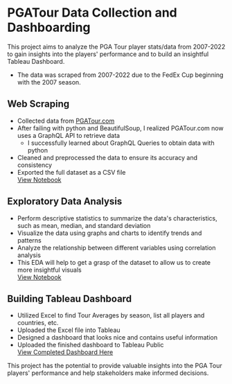 # PGATour Data Collection and Dashboarding
This project aims to analyze the PGA Tour player stats/data from 2007-2022 to gain insights into the players' performance and to build an insightful Tableau Dashboard. 
- The data was scraped from 2007-2022 due to the FedEx Cup beginning with the 2007 season.

## Web Scraping

- Collected data from [PGATour.com](https://www.pgatour.com/stats)
- After failing with python and BeautifulSoup, I realized PGATour.com now uses a GraphQL API to retrieve data
  -   I successfully learned about GraphQL Queries to obtain data with python
- Cleaned and preprocessed the data to ensure its accuracy and consistency
- Exported the full dataset as a CSV file \
[View Notebook](/PGA_WebScrape.ipynb)

## Exploratory Data Analysis
- Perform descriptive statistics to summarize the data's characteristics, such as mean, median, and standard deviation
- Visualize the data using graphs and charts to identify trends and patterns
- Analyze the relationship between different variables using correlation analysis
- This EDA will help to get a grasp of the dataset to allow us to create more insightful visuals \
[View Notebook](PGA_EDA.ipynb)


## Building Tableau Dashboard

- Utilized Excel to find Tour Averages by season, list all players and countries, etc.
- Uploaded the Excel file into Tableau
- Designed a dashboard that looks nice and contains useful information
- Uploaded the finished dashboard to Tableau Public \
[View Completed Dashboard Here](https://public.tableau.com/app/profile/charles.ahmer/viz/PGATourStats2007-2022/PGAPlayerStatsDashboard)

This project has the potential to provide valuable insights into the PGA Tour players' performance and help stakeholders make informed decisions.
